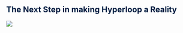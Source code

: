 <h2 style="color:#011D41; border-bottom: none">The Next Step in making Hyperloop a Reality</h2>

<img src="https://tumhyperloop.com/wp-content/uploads/2022/09/THL_Demonstrator-Rendering_vf_1800.jpeg">

